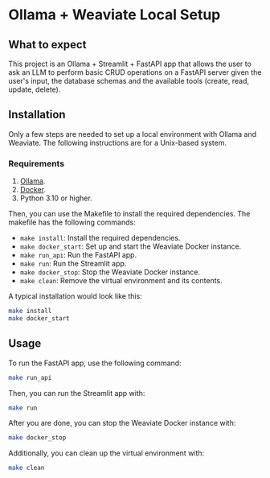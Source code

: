 # Ollama + Weaviate Local Setup

## What to expect

This project is an Ollama + Streamlit + FastAPI app that allows the user to ask an LLM to perform basic CRUD operations on a FastAPI server given the user's input, the database schemas and the available tools (create, read, update, delete). 

## Installation
Only a few steps are needed to set up a local environment with Ollama and Weaviate. The following instructions are for a Unix-based system.
### Requirements
1. [Ollama](https://ollama.com/).
2. [Docker](https://docs.docker.com/get-docker/).
3. Python 3.10 or higher.

Then, you can use the Makefile to install the required dependencies. The makefile has the following commands:
- `make install`: Install the required dependencies.
- `make docker_start`: Set up and start the Weaviate Docker instance.
- `make run_api`: Run the FastAPI app.
- `make run`: Run the Streamlit app.
- `make docker_stop`: Stop the Weaviate Docker instance.
- `make clean`: Remove the virtual environment and its contents.

A typical installation would look like this:
```bash
make install
make docker_start
```

## Usage

To run the FastAPI app, use the following command:
```bash
make run_api
```
Then, you can run the Streamlit app with:
```bash
make run
```
After you are done, you can stop the Weaviate Docker instance with:
```bash
make docker_stop
```
Additionally, you can clean up the virtual environment with:
```bash
make clean
```